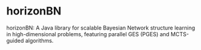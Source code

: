 # horizonBN
horizonBN: A Java library for scalable Bayesian Network structure learning in high-dimensional problems, featuring parallel GES (PGES) and MCTS-guided algorithms.
